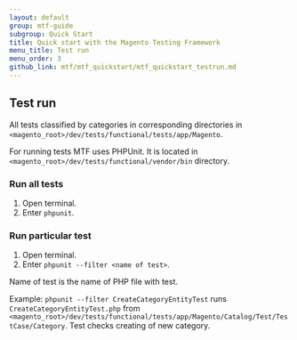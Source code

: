 ```yaml
---
layout: default
group: mtf-guide
subgroup: Quick Start
title: Quick start with the Magento Testing Framework
menu_title: Test run
menu_order: 3
github_link: mtf/mtf_quickstart/mtf_quickstart_testrun.md
---
```

<h2 id="mtf_quickstart_testrun">Test run</h2>
All tests classified by categories in corresponding directories in <code>&lt;magento_root&gt;/dev/tests/functional/tests/app/Magento</code>.

For running tests MTF uses PHPUnit. It is located in <code>&lt;magento_root&gt;/dev/tests/functional/vendor/bin</code> directory.


<h3 id="mtf_quickstart_testrun_all">Run all tests</h3>

1.    Open terminal.
1.    Enter <code>phpunit</code>.

<h3 id="mtf_quickstart_testrun_one">Run particular test</h3>

1.    Open terminal.
1.    Enter <code>phpunit --filter &lt;name of test&gt;</code>.

Name of test is the name of PHP file with test.

Example: <code>phpunit --filter CreateCategoryEntityTest</code> runs <code>CreateCategoryEntityTest.php</code> from <code>&lt;magento_root&gt;/dev/tests/functional/tests/app/Magento/Catalog/Test/TestCase/Category</code>. Test checks creating of new category.


